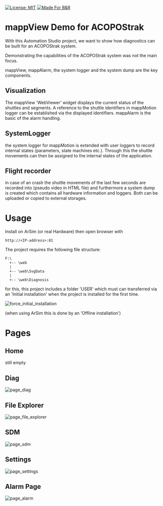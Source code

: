 [![License: MIT](https://img.shields.io/badge/License-MIT-yellow.svg)](https://opensource.org/licenses/MIT)
[![Made For B&R](https://github.com/hilch/BandR-badges/blob/main/Made-For-BrAutomation.svg)](https://www.br-automation.com)

# mappView Demo for ACOPOStrak

With this Automation Studio project, we want to show how diagnostics can be built for an ACOPOStrak system.

Demonstrating the capabilities of the ACOPOStrak system was not the main focus.

mappView, mappAlarm, the system logger and the system dump are the key components.


## Visualization
The mappView 'WebViewer' widget displays the current status of the shuttles and segments. 
A reference to the shuttle identifiers in mappMotion logger can be established via the displayed identifiers.
mappAlarm is the basic of the alarm handling.

## SystemLogger
the system logger for mappMotion is extended with user loggers to record internal states (parameters, state machines etc.).
Through this the shuttle movements can then be assigned to the internal states of the application.

## Flight recorder
in case of an crash the shuttle movements of the last few seconds are recorded into (pseudo video in HTML file) and furthermore a system dump is created which contains all hardware information and loggers.
Both can be uploaded or copied to external storages.

# Usage

Install on ArSim (or real Hardware) then open browser with
```
http://<IP-address>:81
```

The project requires the following file structure:
```
F:\
  +-- \web
  |
  +-- \web\SvgData
  |
  +-- \web\Diagnosis
```

for this, this project includes a folder 'USER' which must can transferred via an 'Initial installation' when the project is installed for the first time.


![force_initial_installation](/doc/force_initial_installation.png)

(when using ArSim this is done by an 'Offline installation')

# Pages

## Home

still empty

## Diag

![page_diag](/doc/page_diagnosis.png)


## File Explorer

![page_file_explorer](/doc/page_file_explorer.png)


## SDM

![page_sdm](/doc/page_sdm.png)


## Settings

![page_settings](/doc/page_settings.png)


## Alarm Page

![page_alarm](/doc/page_alarm.png)


